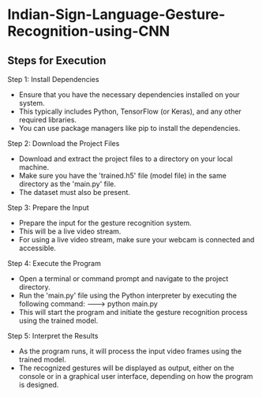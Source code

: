 # Indian-Sign-Language-Gesture-Recognition-using-CNN
Steps for Execution
-------------------

Step 1: Install Dependencies

- Ensure that you have the necessary dependencies installed on your system. 
- This typically includes Python, TensorFlow (or Keras), and any other required libraries.
- You can use package managers like pip to install the dependencies.


Step 2: Download the Project Files

- Download and extract the project files to a directory on your local machine. 
- Make sure you have the 'trained.h5' file (model file) in the same directory as the 'main.py' file.
- The dataset must also be present.


Step 3: Prepare the Input

- Prepare the input for the gesture recognition system. 
- This will be a live video stream. 
- For using a live video stream, make sure your webcam is connected and accessible.


Step 4: Execute the Program

- Open a terminal or command prompt and navigate to the project directory. 
- Run the 'main.py' file using the Python interpreter by executing the following command:
  	---> python main.py 
- This will start the program and initiate the gesture recognition process using the trained model.


Step 5: Interpret the Results

- As the program runs, it will process the input video frames using the trained model. 
- The recognized gestures will be displayed as output, either on the console or in a graphical user interface, depending on how the program is designed.



